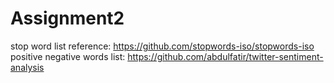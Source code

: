 # Assignment2

stop word list reference: https://github.com/stopwords-iso/stopwords-iso
positive negative words list: https://github.com/abdulfatir/twitter-sentiment-analysis